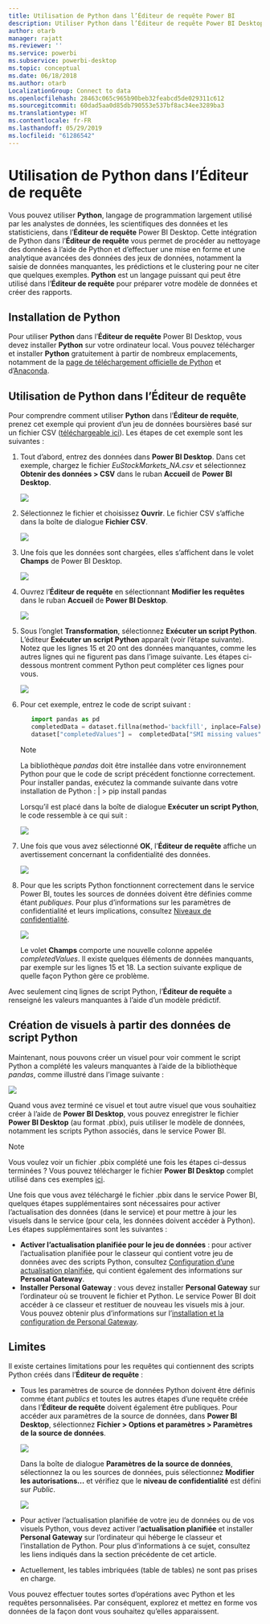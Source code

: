 ```yaml
---
title: Utilisation de Python dans l’Éditeur de requête Power BI
description: Utiliser Python dans l’Éditeur de requête Power BI Desktop pour une analytique avancée
author: otarb
manager: rajatt
ms.reviewer: ''
ms.service: powerbi
ms.subservice: powerbi-desktop
ms.topic: conceptual
ms.date: 06/18/2018
ms.author: otarb
LocalizationGroup: Connect to data
ms.openlocfilehash: 28463c065c965b90beb32feabcd5de029311c612
ms.sourcegitcommit: 60dad5aa0d85db790553e537bf8ac34ee3289ba3
ms.translationtype: HT
ms.contentlocale: fr-FR
ms.lasthandoff: 05/29/2019
ms.locfileid: "61286542"
---
```

# <a name="using-python-in-query-editor"></a>Utilisation de Python dans l’Éditeur de requête
Vous pouvez utiliser **Python**, langage de programmation largement utilisé par les analystes de données, les scientifiques des données et les statisticiens, dans l’**Éditeur de requête** Power BI Desktop. Cette intégration de Python dans l’**Éditeur de requête** vous permet de procéder au nettoyage des données à l’aide de Python et d’effectuer une mise en forme et une analytique avancées des données des jeux de données, notamment la saisie de données manquantes, les prédictions et le clustering pour ne citer que quelques exemples. **Python** est un langage puissant qui peut être utilisé dans l’**Éditeur de requête** pour préparer votre modèle de données et créer des rapports.

## <a name="installing-python"></a>Installation de Python
Pour utiliser **Python** dans l’**Éditeur de requête** Power BI Desktop, vous devez installer **Python** sur votre ordinateur local. Vous pouvez télécharger et installer **Python** gratuitement à partir de nombreux emplacements, notamment de la [page de téléchargement officielle de Python](https://www.python.org/) et d’[Anaconda](https://anaconda.org/anaconda/python/).

## <a name="using-python-in-query-editor"></a>Utilisation de Python dans l’Éditeur de requête
Pour comprendre comment utiliser **Python** dans l’**Éditeur de requête**, prenez cet exemple qui provient d’un jeu de données boursières basé sur un fichier CSV ([téléchargeable ici](http://download.microsoft.com/download/F/8/A/F8AA9DC9-8545-4AAE-9305-27AD1D01DC03/EuStockMarkets_NA.csv)). Les étapes de cet exemple sont les suivantes :

1. Tout d’abord, entrez des données dans **Power BI Desktop**. Dans cet exemple, chargez le fichier *EuStockMarkets_NA.csv* et sélectionnez **Obtenir des données > CSV** dans le ruban **Accueil** de **Power BI Desktop**.
   
   ![](media/desktop-python-in-query-editor/python-in-query-editor-1.png)
2. Sélectionnez le fichier et choisissez **Ouvrir**. Le fichier CSV s’affiche dans la boîte de dialogue **Fichier CSV**.
   
   ![](media/desktop-python-in-query-editor/python-in-query-editor-2.png)
3. Une fois que les données sont chargées, elles s’affichent dans le volet **Champs** de Power BI Desktop.
   
   ![](media/desktop-python-in-query-editor/python-in-query-editor-3.png)
4. Ouvrez l’**Éditeur de requête** en sélectionnant **Modifier les requêtes** dans le ruban **Accueil** de **Power BI Desktop**.
   
   ![](media/desktop-python-in-query-editor/python-in-query-editor-4.png)
5. Sous l’onglet **Transformation**, sélectionnez **Exécuter un script Python**. L’éditeur **Exécuter un script Python** apparaît (voir l’étape suivante). Notez que les lignes 15 et 20 ont des données manquantes, comme les autres lignes qui ne figurent pas dans l’image suivante. Les étapes ci-dessous montrent comment Python peut compléter ces lignes pour vous.
   
   ![](media/desktop-python-in-query-editor/python-in-query-editor-5.png)
6. Pour cet exemple, entrez le code de script suivant :
   
    ```python
       import pandas as pd
       completedData = dataset.fillna(method='backfill', inplace=False)
       dataset["completedValues"] =  completedData["SMI missing values"]
   ```

   > [!NOTE]
   > La bibliothèque *pandas* doit être installée dans votre environnement Python pour que le code de script précédent fonctionne correctement. Pour installer pandas, exécutez la commande suivante dans votre installation de Python : |      > pip install pandas
   > 
   > 
   
   Lorsqu’il est placé dans la boîte de dialogue **Exécuter un script Python**, le code ressemble à ce qui suit :
   
   ![](media/desktop-python-in-query-editor/python-in-query-editor-5b.png)
7. Une fois que vous avez sélectionné **OK**, l’**Éditeur de requête** affiche un avertissement concernant la confidentialité des données.
   
   ![](media/desktop-python-in-query-editor/python-in-query-editor-6.png)
8. Pour que les scripts Python fonctionnent correctement dans le service Power BI, toutes les sources de données doivent être définies comme étant *publiques*. Pour plus d’informations sur les paramètres de confidentialité et leurs implications, consultez [Niveaux de confidentialité](desktop-privacy-levels.md).
   
   ![](media/desktop-python-in-query-editor/python-in-query-editor-7.png)
   
   Le volet **Champs** comporte une nouvelle colonne appelée *completedValues*. Il existe quelques éléments de données manquants, par exemple sur les lignes 15 et 18. La section suivante explique de quelle façon Python gère ce problème.
   

Avec seulement cinq lignes de script Python, l’**Éditeur de requête** a renseigné les valeurs manquantes à l’aide d’un modèle prédictif.

## <a name="creating-visuals-from-python-script-data"></a>Création de visuels à partir des données de script Python
Maintenant, nous pouvons créer un visuel pour voir comment le script Python a complété les valeurs manquantes à l’aide de la bibliothèque *pandas*, comme illustré dans l’image suivante :

![](media/desktop-python-in-query-editor/python-in-query-editor-8.png)

Quand vous avez terminé ce visuel et tout autre visuel que vous souhaitiez créer à l’aide de **Power BI Desktop**, vous pouvez enregistrer le fichier **Power BI Desktop** (au format .pbix), puis utiliser le modèle de données, notamment les scripts Python associés, dans le service Power BI.

> [!NOTE]
> Vous voulez voir un fichier .pbix complété une fois les étapes ci-dessus terminées ? Vous pouvez télécharger le fichier **Power BI Desktop** complet utilisé dans ces exemples [ici](http://download.microsoft.com/download/A/B/C/ABCF5589-B88F-49D4-ADEB-4A623589FC09/Complete%20Values%20with%20Python%20in%20PQ.pbix).

Une fois que vous avez téléchargé le fichier .pbix dans le service Power BI, quelques étapes supplémentaires sont nécessaires pour activer l’actualisation des données (dans le service) et pour mettre à jour les visuels dans le service (pour cela, les données doivent accéder à Python). Les étapes supplémentaires sont les suivantes :

* **Activer l’actualisation planifiée pour le jeu de données** : pour activer l’actualisation planifiée pour le classeur qui contient votre jeu de données avec des scripts Python, consultez [Configuration d’une actualisation planifiée](refresh-scheduled-refresh.md), qui contient également des informations sur **Personal Gateway**.
* **Installer Personal Gateway** : vous devez installer **Personal Gateway** sur l’ordinateur où se trouvent le fichier et Python. Le service Power BI doit accéder à ce classeur et restituer de nouveau les visuels mis à jour. Vous pouvez obtenir plus d’informations sur l’[installation et la configuration de Personal Gateway](personal-gateway.md).

## <a name="limitations"></a>Limites
Il existe certaines limitations pour les requêtes qui contiennent des scripts Python créés dans l’**Éditeur de requête** :

* Tous les paramètres de source de données Python doivent être définis comme étant *publics* et toutes les autres étapes d’une requête créée dans l’**Éditeur de requête** doivent également être publiques. Pour accéder aux paramètres de la source de données, dans **Power BI Desktop**, sélectionnez **Fichier > Options et paramètres > Paramètres de la source de données**.
  
  ![](media/desktop-python-in-query-editor/python-in-query-editor-9.png)
  
  Dans la boîte de dialogue **Paramètres de la source de données**, sélectionnez la ou les sources de données, puis sélectionnez **Modifier les autorisations...** et vérifiez que le **niveau de confidentialité** est défini sur *Public*.
  
  ![](media/desktop-python-in-query-editor/python-in-query-editor-10.png)    
* Pour activer l’actualisation planifiée de votre jeu de données ou de vos visuels Python, vous devez activer l’**actualisation planifiée** et installer **Personal Gateway** sur l’ordinateur qui héberge le classeur et l’installation de Python. Pour plus d’informations à ce sujet, consultez les liens indiqués dans la section précédente de cet article.
* Actuellement, les tables imbriquées (table de tables) ne sont pas prises en charge. 

Vous pouvez effectuer toutes sortes d’opérations avec Python et les requêtes personnalisées. Par conséquent, explorez et mettez en forme vos données de la façon dont vous souhaitez qu’elles apparaissent.

